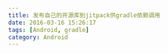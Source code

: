 ```yaml
---
title: 发布自己的开源库到jitpack供gradle依赖调用
date: 2016-03-16 15:26:17
tags: [Android, gradle]
category: Android
---
```



